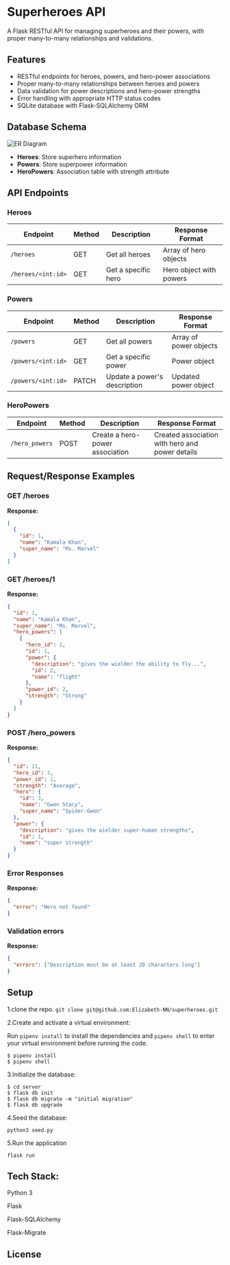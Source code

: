 # Superheroes API

A Flask RESTful API for managing superheroes and their powers, with proper many-to-many relationships and validations.

## Features

- RESTful endpoints for heroes, powers, and hero-power associations
- Proper many-to-many relationships between heroes and powers
- Data validation for power descriptions and hero-power strengths
- Error handling with appropriate HTTP status codes
- SQLite database with Flask-SQLAlchemy ORM

## Database Schema

![ER Diagram](https://example.com/er-diagram.png) 

- **Heroes**: Store superhero information
- **Powers**: Store superpower information
- **HeroPowers**: Association table with strength attribute

## API Endpoints

### Heroes

| Endpoint | Method | Description | Response Format |
|----------|--------|-------------|-----------------|
| `/heroes` | GET | Get all heroes | Array of hero objects |
| `/heroes/<int:id>` | GET | Get a specific hero | Hero object with powers |

### Powers

| Endpoint | Method | Description | Response Format |
|----------|--------|-------------|-----------------|
| `/powers` | GET | Get all powers | Array of power objects |
| `/powers/<int:id>` | GET | Get a specific power | Power object |
| `/powers/<int:id>` | PATCH | Update a power's description | Updated power object |

### HeroPowers

| Endpoint | Method | Description | Response Format |
|----------|--------|-------------|-----------------|
| `/hero_powers` | POST | Create a hero-power association | Created association with hero and power details |

## Request/Response Examples

### GET /heroes
**Response:**
```json
[
  {
    "id": 1,
    "name": "Kamala Khan",
    "super_name": "Ms. Marvel"
  }
]

```


### GET /heroes/1
**Response:**
```json
{
  "id": 1,
  "name": "Kamala Khan",
  "super_name": "Ms. Marvel",
  "hero_powers": [
    {
      "hero_id": 1,
      "id": 1,
      "power": {
        "description": "gives the wielder the ability to fly...",
        "id": 2,
        "name": "flight"
      },
      "power_id": 2,
      "strength": "Strong"
    }
  ]
}
```



### POST /hero_powers
**Response:**
```json
{
  "id": 11,
  "hero_id": 3,
  "power_id": 1,
  "strength": "Average",
  "hero": {
    "id": 3,
    "name": "Gwen Stacy",
    "super_name": "Spider-Gwen"
  },
  "power": {
    "description": "gives the wielder super-human strengths",
    "id": 1,
    "name": "super strength"
  }
}
```


### Error Responses
**Response:**
```json
{
  "error": "Hero not found"
}
```

### Validation errors
**Response:**
```json
{
  "errors": ["Description must be at least 20 characters long"]
}
```

## Setup

1.clone the repo.
`git clone git@github.com:Elizabeth-NN/superheroes.git`

2.Create and activate a virtual environment:

Run `pipenv install` to install the dependencies and `pipenv shell` to enter
your virtual environment before running the code.

```console
$ pipenv install
$ pipenv shell
```
3.Initialize the database:

```console
$ cd server
$ flask db init
$ flask db migrate -m "initial migration"
$ flask db upgrade
```

4.Seed the database:
```
python3 seed.py
```

5.Run the application

```
flask run
```

## Tech Stack:
Python 3

Flask

Flask-SQLAlchemy

Flask-Migrate

## License